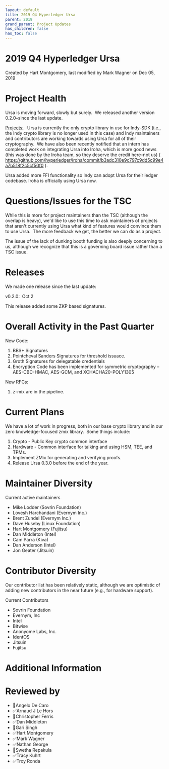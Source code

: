 ```yaml
---
layout: default
title: 2019 Q4 Hyperledger Ursa
parent: 2019
grand_parent: Project Updates
has_children: false
has_toc: false
---
```


# 2019 Q4 Hyperledger Ursa

Created by Hart Montgomery, last modified by Mark Wagner on Dec 05, 2019

# Project Health

Ursa is moving forward, slowly but surely.  We released another version
0.2.0–since the last update. 

<u>Projects:</u>   Ursa is currently the only crypto library in use for
Indy-SDK (i.e., the Indy crypto library is no longer used in this case)
and Indy maintainers and contributors are working towards using Ursa for
all of their cryptography.  We have also been recently notified that an
intern has completed work on integrating Ursa into Iroha, which is more
good news (this was done by the Iroha team, so they deserve the credit
here–not us) ( <a href="https://github.com/hyperledger/iroha/commit/b3adc310e9c797c9dd5c99e4a7b518f2c5cf50f0" class="external-link" rel="nofollow">https://github.com/hyperledger/iroha/commit/b3adc310e9c797c9dd5c99e4a7b518f2c5cf50f0</a>
).

Ursa added more FFI functionality so Indy can adopt Ursa for their
ledger codebase. Iroha is officially using Ursa now.

# Questions/Issues for the TSC

While this is more for project maintainers than the TSC (although the
overlap is heavy), we'd like to use this time to ask maintainers of
projects that aren't currently using Ursa what kind of features would
convince them to use Ursa.  The more feedback we get, the better we can
do as a project.

The issue of the lack of dunking booth funding is also deeply concerning
to us, although we recognize that this is a governing board issue rather
than a TSC issue. 

# Releases

We made one release since the last update:

v0.2.0:  Oct 2

This release added some ZKP based signatures.

# Overall Activity in the Past Quarter

New Code:

1.  BBS+ Signatures
2.  Pointcheval Sanders Signatures for threshold issuace.
3.  Groth Signatures for delegatable credentials
4.  Encryption Code has been implemented for symmetric cryptography –
AES-CBC-HMAC, AES-GCM, and XCHACHA20-POLY1305

New RFCs:

1.  z-mix are in the pipeline.

# Current Plans

We have a lot of work in progress, both in our base crypto library and
in our zero knowledge-focused zmix library.  Some things include:

1.  Crypto - Public Key crypto common interface
2.  Hardware - Common interface for talking and using HSM, TEE, and
TPMs.
3.  Implement ZMix for generating and verifying proofs.
4.  Release Ursa 0.3.0 before the end of the year.

# Maintainer Diversity

Current active maintainers

-   Mike Lodder (Sovrin Foundation)
-   Lovesh Harchandani (Evernym Inc.)
-   Brent Zundel (Evernym Inc.)
-   Dave Huseby (Linux Foundation)
-   Hart Montgomery (Fujitsu)
-   Dan Middleton (Intel)
-   Cam Parra (Kiva)
-   Dan Anderson (Intel)
-   Jon Geater (Jitsuin)

# Contributor Diversity

Our contributor list has been relatively static, although we are
optimistic of adding new contributors in the near future (e.g., for
hardware support).

Current Contributors

-   Sovrin Foundation
-   Evernym, Inc
-   Intel
-   Bitwise
-   <a href="https://anonyome.com/" class="external-link" rel="nofollow" style="text-decoration: none;text-align: center;">Anonyome Labs,
Inc.</a>
-   IdentOS
-   Jitsuin
-   Fujitsu

# Additional Information

# Reviewed by
-   🔲Angelo De Caro
-   ✅Arnaud J Le Hors
-   🔲Christopher Ferris
-   ✅Dan Middleton
-   🔲Gari Singh
-   ✅Hart Montgomery
-   ✅Mark Wagner
-   ✅Nathan George
-   🔲Swetha Repakula
-   ✅Tracy Kuhrt
-   ✅Troy Ronda






